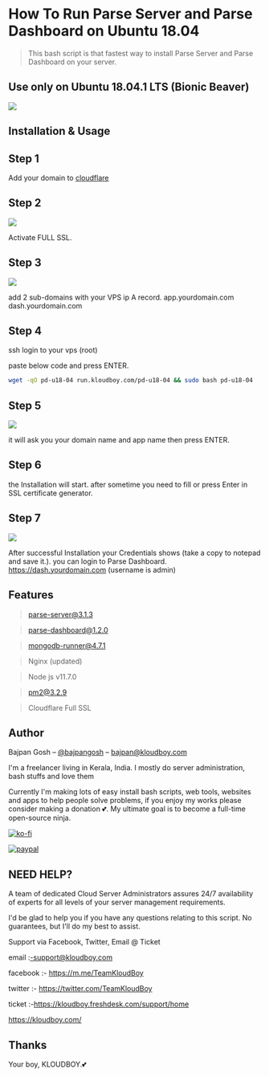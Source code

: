 # How To Run Parse Server and Parse Dashboard on Ubuntu 18.04
> This bash script is that fastest way to install Parse Server and Parse Dashboard on your server.
## Use only on Ubuntu 18.04.1 LTS (Bionic Beaver)

![](parse.png)

## Installation & Usage

## Step 1
Add your domain to [cloudflare](https://www.cloudflare.com/)

## Step 2
![](ssl.png)

Activate FULL SSL.

## Step 3
![](dns.png)

add 2 sub-domains with your VPS ip A record.
app.yourdomain.com
dash.yourdomain.com

## Step 4
ssh login to your vps (root)

paste below code and press ENTER.

```sh
wget -qO pd-u18-04 run.kloudboy.com/pd-u18-04 && sudo bash pd-u18-04
```
## Step 5
![](sshconsole.png)

it will ask you your domain name and app name then press ENTER.

## Step 6
the Installation will start. after sometime you need to fill or press Enter in SSL certificate generator.

## Step 7
![](key.png)

After successful Installation your Credentials shows (take a copy to notepad and save it.).
you can login to Parse Dashboard. https://dash.yourdomain.com (username is admin)

## Features

> parse-server@3.1.3

> parse-dashboard@1.2.0

> mongodb-runner@4.7.1

> Nginx (updated)

> Node js v11.7.0

> pm2@3.2.9

> Cloudflare Full SSL

## Author

Bajpan Gosh – [@bajpangosh](https://twitter.com/bajpangosh) – bajpan@kloudboy.com

I'm a freelancer living in Kerala, India. I mostly do server administration, bash stuffs and love them

Currently I'm making lots of easy install bash scripts, web tools, websites and apps to help people solve problems, if you enjoy my works please consider making a donation 💕. My ultimate goal is to become a full-time open-source ninja.

[![ko-fi](https://www.ko-fi.com/img/githubbutton_sm.svg)](https://ko-fi.com/O4O41E4TQ)

[![paypal](https://www.paypalobjects.com/en_US/i/btn/btn_donateCC_LG.gif)](https://www.paypal.me/bajpangosh)

## NEED HELP?

A team of dedicated Cloud Server Administrators assures 24/7 availability of experts for all levels of your server management requirements.

I'd be glad to help you if you have any questions relating to this script. No guarantees, but I'll do my best to assist.

Support via Facebook, Twitter, Email @ Ticket

email    :-support@kloudboy.com

facebook :- https://m.me/TeamKloudBoy

twitter  :- https://twitter.com/TeamKloudBoy

ticket   :-https://kloudboy.freshdesk.com/support/home

https://kloudboy.com/

## Thanks

Your boy, KLOUDBOY.💕
